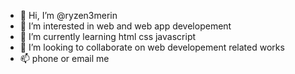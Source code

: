 - 👋 Hi, I’m @ryzen3merin
- 👀 I’m interested in web and web app developement
- 🌱 I’m currently learning html css javascript
- 💞️ I’m looking to collaborate on web developement related works
- 📫 phone or email me

<!---
ryzen3merin/ryzen3merin is a ✨ special ✨ repository because its `README.md` (this file) appears on your GitHub profile.
You can click the Preview link to take a look at your changes.
--->
